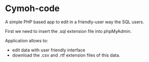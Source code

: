 # Cymoh-code
A simple PHP based app to edit in a friendly-user way the SQL users.

First we need to insert the .sql extension file into phpMyAdmin.

Application allows to:
- edit data with user friendly interface
- download the .csv and .rtf extension files of this data.
